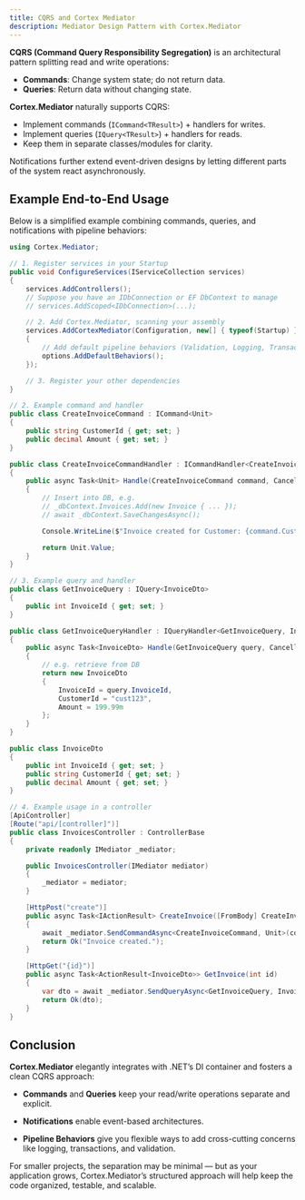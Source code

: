 ```yaml
---
title: CQRS and Cortex Mediator
description: Mediator Design Pattern with Cortex.Mediator
---
```



**CQRS (Command Query Responsibility Segregation)** is an architectural pattern splitting read and write operations:

- **Commands**: Change system state; do not return data.
- **Queries**: Return data without changing state.

**Cortex.Mediator** naturally supports CQRS:

- Implement commands (`ICommand<TResult>`) + handlers for writes.
- Implement queries (`IQuery<TResult>`) + handlers for reads.
- Keep them in separate classes/modules for clarity.

Notifications further extend event-driven designs by letting different parts of the system react asynchronously.

## Example End-to-End Usage
Below is a simplified example combining commands, queries, and notifications with pipeline behaviors:

```csharp
using Cortex.Mediator;

// 1. Register services in your Startup
public void ConfigureServices(IServiceCollection services)
{
    services.AddControllers();
    // Suppose you have an IDbConnection or EF DbContext to manage
    // services.AddScoped<IDbConnection>(...);

    // 2. Add Cortex.Mediator, scanning your assembly
    services.AddCortexMediator(Configuration, new[] { typeof(Startup) }, options =>
    {
        // Add default pipeline behaviors (Validation, Logging, Transaction)
        options.AddDefaultBehaviors();
    });

    // 3. Register your other dependencies
}

// 2. Example command and handler
public class CreateInvoiceCommand : ICommand<Unit>
{
    public string CustomerId { get; set; }
    public decimal Amount { get; set; }
}

public class CreateInvoiceCommandHandler : ICommandHandler<CreateInvoiceCommand, Unit>
{
    public async Task<Unit> Handle(CreateInvoiceCommand command, CancellationToken cancellationToken)
    {
        // Insert into DB, e.g.
        // _dbContext.Invoices.Add(new Invoice { ... });
        // await _dbContext.SaveChangesAsync();

        Console.WriteLine($"Invoice created for Customer: {command.CustomerId} Amount: {command.Amount}");

        return Unit.Value;
    }
}

// 3. Example query and handler
public class GetInvoiceQuery : IQuery<InvoiceDto>
{
    public int InvoiceId { get; set; }
}

public class GetInvoiceQueryHandler : IQueryHandler<GetInvoiceQuery, InvoiceDto>
{
    public async Task<InvoiceDto> Handle(GetInvoiceQuery query, CancellationToken cancellationToken)
    {
        // e.g. retrieve from DB
        return new InvoiceDto
        {
            InvoiceId = query.InvoiceId,
            CustomerId = "cust123",
            Amount = 199.99m
        };
    }
}

public class InvoiceDto
{
    public int InvoiceId { get; set; }
    public string CustomerId { get; set; }
    public decimal Amount { get; set; }
}

// 4. Example usage in a controller
[ApiController]
[Route("api/[controller]")]
public class InvoicesController : ControllerBase
{
    private readonly IMediator _mediator;

    public InvoicesController(IMediator mediator)
    {
        _mediator = mediator;
    }

    [HttpPost("create")]
    public async Task<IActionResult> CreateInvoice([FromBody] CreateInvoiceCommand command)
    {
        await _mediator.SendCommandAsync<CreateInvoiceCommand, Unit>(command);  // triggers CreateInvoiceCommandHandler
        return Ok("Invoice created.");
    }

    [HttpGet("{id}")]
    public async Task<ActionResult<InvoiceDto>> GetInvoice(int id)
    {
        var dto = await _mediator.SendQueryAsync<GetInvoiceQuery, InvoiceDto>(new GetInvoiceQuery { InvoiceId = id });
        return Ok(dto);
    }
}

```

## Conclusion

**Cortex.Mediator** elegantly integrates with .NET’s DI container and fosters a clean CQRS approach:

- **Commands** and **Queries** keep your read/write operations separate and explicit.

- **Notifications** enable event-based architectures.

- **Pipeline Behaviors** give you flexible ways to add cross-cutting concerns like logging, transactions, and validation.

For smaller projects, the separation may be minimal — but as your application grows, Cortex.Mediator’s structured approach will help keep the code organized, testable, and scalable.